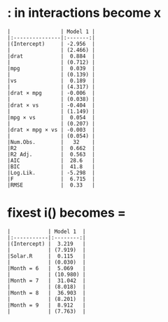 # : in interactions become x

    
    
    |                | Model 1 |
    |:---------------|:-------:|
    |(Intercept)     | -2.956  |
    |                | (2.466) |
    |drat            |  0.884  |
    |                | (0.712) |
    |mpg             |  0.039  |
    |                | (0.139) |
    |vs              |  0.189  |
    |                | (4.317) |
    |drat × mpg      | -0.006  |
    |                | (0.038) |
    |drat × vs       | -0.404  |
    |                | (1.149) |
    |mpg × vs        |  0.054  |
    |                | (0.207) |
    |drat × mpg × vs | -0.003  |
    |                | (0.054) |
    |Num.Obs.        |   32    |
    |R2              |  0.662  |
    |R2 Adj.         |  0.563  |
    |AIC             |  28.6   |
    |BIC             |  41.8   |
    |Log.Lik.        | -5.298  |
    |F               |  6.715  |
    |RMSE            |  0.33   |

# fixest i() becomes =

    
    
    |            | Model 1  |
    |:-----------|:--------:|
    |(Intercept) |  3.219   |
    |            | (7.919)  |
    |Solar.R     |  0.115   |
    |            | (0.030)  |
    |Month = 6   |  5.069   |
    |            | (10.980) |
    |Month = 7   |  31.042  |
    |            | (8.018)  |
    |Month = 8   |  36.903  |
    |            | (8.201)  |
    |Month = 9   |  8.912   |
    |            | (7.763)  |

